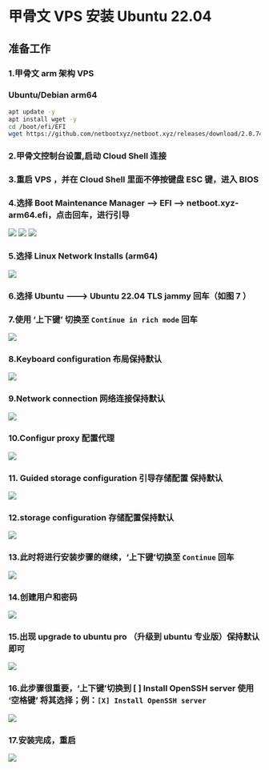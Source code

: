 # 甲骨文 VPS 安装 Ubuntu 22.04

## 准备工作

### 1.甲骨文 arm 架构 VPS

### Ubuntu/Debian arm64

```bash
apt update -y
apt install wget -y
cd /boot/efi/EFI
wget https://github.com/netbootxyz/netboot.xyz/releases/download/2.0.74/netboot.xyz-arm64.efi
```

### 2.甲骨文控制台设置,启动 Cloud Shell 连接

### 3.重启 VPS ，并在 Cloud Shell 里面不停按键盘 ESC 键，进入 BIOS

### 4.选择 Boot Maintenance Manager —> EFI —> netboot.xyz-arm64.efi，点击回车，进行引导

<img src="https://github.com/Sam-Mey/some_project/blob/main/OracleCloud_Resystem/CentOS/img/1.jpg" />

<img src="https://github.com/Sam-Mey/some_project/blob/main/OracleCloud_Resystem/CentOS/img/2.jpg" />

<img src="https://github.com/Sam-Mey/some_project/blob/main/OracleCloud_Resystem/CentOS/img/3.jpg" />

### 5.选择 Linux Network Installs (arm64)

<img src="https://github.com/Sam-Mey/some_project/blob/main/OracleCloud_Resystem/CentOS/img/4.jpg" />

### 6.选择 Ubuntu ---> Ubuntu 22.04 TLS jammy 回车（如图 7 ）


### 7.使用 ‘上下键’ 切换至 `Continue in rich mode` 回车

<img src="https://github.com/Sam-Mey/some_project/blob/main/OracleCloud_Resystem/Ubuntu/img/1%20(1).png" />

### 8.Keyboard configuration 布局保持默认

<img src="https://github.com/Sam-Mey/some_project/blob/main/OracleCloud_Resystem/Ubuntu/img/1%20(2).png" />

### 9.Network connection 网络连接保持默认

<img src="https://github.com/Sam-Mey/some_project/blob/main/OracleCloud_Resystem/Ubuntu/img/1%20(3).png" />

### 10.Configur proxy 配置代理

<img src="https://github.com/Sam-Mey/some_project/blob/main/OracleCloud_Resystem/Ubuntu/img/1%20(4).png" />

### 11. Guided storage configuration 引导存储配置 保持默认

<img src="https://github.com/Sam-Mey/some_project/blob/main/OracleCloud_Resystem/Ubuntu/img/1%20(5).png" />

### 12.storage configuration 存储配置保持默认

<img src="https://github.com/Sam-Mey/some_project/blob/main/OracleCloud_Resystem/Ubuntu/img/1%20(6).png" />

### 13.此时将进行安装步骤的继续，‘上下键’切换至 `Continue` 回车

<img src="https://github.com/Sam-Mey/some_project/blob/main/OracleCloud_Resystem/Ubuntu/img/1%20(7).png" />

### 14.创建用户和密码

<img src="https://github.com/Sam-Mey/some_project/blob/main/OracleCloud_Resystem/Ubuntu/img/1%20(8).png" />

### 15.出现 upgrade to ubuntu pro （升级到 ubuntu 专业版）保持默认即可

<img src="https://github.com/Sam-Mey/some_project/blob/main/OracleCloud_Resystem/Ubuntu/img/1%20(9).png" />

### 16.此步骤很重要，‘上下键’切换到 [ ] Install OpenSSH server 使用 ‘空格键’ 将其选择；例：`[X] Install OpenSSH server`

<img src="https://github.com/Sam-Mey/some_project/blob/main/OracleCloud_Resystem/Ubuntu/img/1%20(10).png" />

### 17.安装完成，重启

<img src="https://github.com/Sam-Mey/some_project/blob/main/OracleCloud_Resystem/Ubuntu/img/1%20(11).png" />
